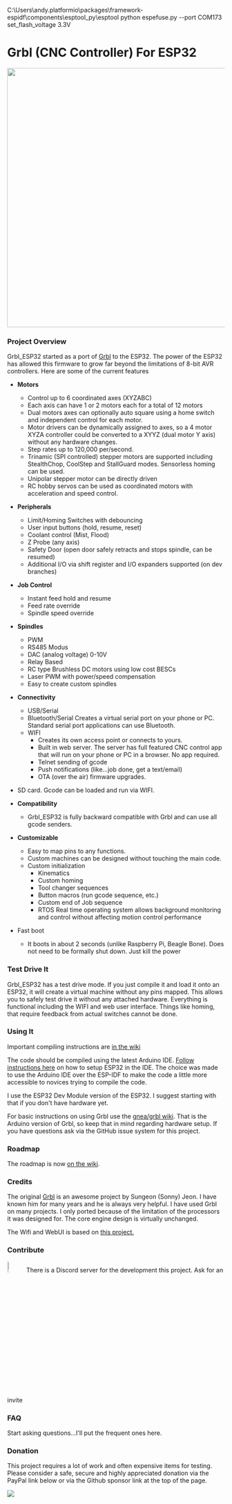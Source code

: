 
C:\Users\andy\.platformio\packages\framework-espidf\components\esptool_py\esptool
python espefuse.py --port COM173 set_flash_voltage 3.3V

# Grbl (CNC Controller) For ESP32

<img src="https://user-images.githubusercontent.com/189677/93836185-74c27500-fc47-11ea-8bed-5d419974c196.jpg" width="600">

### Project Overview

Grbl_ESP32 started as a port of [Grbl](https://github.com/gnea/grbl) to the ESP32. The power of the ESP32 has allowed this firmware to grow far beyond the limitations of 8-bit AVR controllers. Here are some of the current features

- **Motors**
  - Control up to 6 coordinated axes (XYZABC)
  - Each axis can have 1 or 2 motors each for a total of 12 motors
  - Dual motors axes can optionally auto square using a home switch and independent control for each motor.
  - Motor drivers can be dynamically assigned to axes, so a 4 motor XYZA controller could be converted to a XYYZ (dual motor Y axis) without any hardware changes.
  - Step rates up to 120,000 per/second.
  - Trinamic (SPI controlled) stepper motors are supported including StealthChop, CoolStep and StallGuard modes. Sensorless homing can be used.
  - Unipolar stepper motor can be directly driven
  - RC hobby servos can be used as coordinated motors with acceleration and speed control. 
- **Peripherals**
  - Limit/Homing Switches with debouncing
  - User input buttons (hold, resume, reset)
  - Coolant control (Mist, Flood)
  - Z Probe (any axis)
  - Safety Door (open door safely retracts and stops spindle, can be resumed)
  - Additional I/O via shift register and I/O expanders supported (on dev branches)
- **Job Control**
  - Instant feed hold and resume
  - Feed rate override
  - Spindle speed override
- **Spindles**
  - PWM
  - RS485 Modus
  - DAC (analog voltage) 0-10V
  - Relay Based
  - RC type Brushless DC motors using low cost BESCs
  - Laser PWM with power/speed compensation
  - Easy to create custom spindles
- **Connectivity**
  - USB/Serial
  - Bluetooth/Serial Creates a virtual serial port on your phone or PC. Standard serial port applications can use Bluetooth.
  - WIFI
    - Creates its own access point or connects to yours.
    - Built in web server. The server has full featured CNC control app that will run on your phone or PC in a browser. No app required.
    - Telnet sending of gcode
    - Push notifications (like...job done, get a text/email)
    - OTA (over the air) firmware upgrades.
- SD card. Gcode can be loaded and run via WIFI.
- **Compatibility** 
  - Grbl_ESP32 is fully backward compatible with Grbl and can use all gcode senders.
- **Customizable**
  - Easy to map pins to any functions.  
  - Custom machines can be designed without touching the main code.   
  - Custom initialization
    - Kinematics
    - Custom homing
    - Tool changer sequences
    - Button macros (run gcode sequence, etc.)
    - Custom end of Job sequence
    - RTOS Real time operating system allows background monitoring and  control without affecting motion control performance
  
- Fast boot
  
  - It boots in about 2 seconds (unlike Raspberry Pi, Beagle Bone). Does not need to be formally shut down. Just kill the power

### Test Drive It

Grbl_ESP32 has a test drive mode. If you just compile it and load it onto an ESP32, it will create a virtual machine without any pins mapped. This allows you to safely test drive it without any attached hardware. Everything is functional including the WIFI and web user interface. Things like homing, that require feedback from actual switches cannot be done.

### Using It

Important compiling instructions are [in the wiki](https://github.com/bdring/Grbl_Esp32/wiki/Compiling-the-firmware)

The code should be compiled using the latest Arduino IDE. [Follow instructions here](https://github.com/espressif/arduino-esp32) on how to setup ESP32 in the IDE. The choice was made to use the Arduino IDE over the ESP-IDF to make the code a little more accessible to novices trying to compile the code.

I use the ESP32 Dev Module version of the ESP32. I suggest starting with that if you don't have hardware yet.

For basic instructions on using Grbl use the [gnea/grbl wiki](https://github.com/gnea/grbl/wiki). That is the Arduino version of Grbl, so keep that in mind regarding hardware setup. If you have questions ask via the GitHub issue system for this project.

### Roadmap

The roadmap is now [on the wiki](https://github.com/bdring/Grbl_Esp32/wiki/Development-Roadmap).

### Credits

The original [Grbl](https://github.com/gnea/grbl) is an awesome project by Sungeon (Sonny) Jeon. I have known him for many years and he is always very helpful. I have used Grbl on many projects. I only ported because of the limitation of the processors it was designed for. The core engine design is virtually unchanged.

The Wifi and WebUI is based on [this project.](https://github.com/luc-github/ESP3D-WEBUI)  

### Contribute

<img src="https://discord.com/assets/e05ead6e6ebc08df9291738d0aa6986d.png" width="8%"> There is a Discord server for the development this project. Ask for an invite

### FAQ

Start asking questions...I'll put the frequent ones here.



### <a name="donation"></a>Donation

This project requires a lot of work and often expensive items for testing. Please consider a safe, secure and highly appreciated donation via the PayPal link below or via the Github sponsor link at the top of the page.

[![](https://www.paypalobjects.com/en_US/i/btn/btn_donateCC_LG.gif)](https://www.paypal.com/cgi-bin/webscr?cmd=_s-xclick&hosted_button_id=TKNJ9Z775VXB2)
